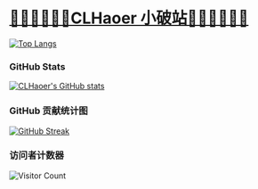 # [🐱‍💻🐱‍💻🐱‍💻CLHaoer 小破站🐱‍🏍🐱‍🏍🐱‍🏍](https://clhaoer.github.io/)

[![Top Langs](https://github-readme-stats.vercel.app/api/top-langs/?username=CLHaoer&bg_color=23aada,0eef93,b675dc&hide_border=true&layout=compact&locale=cn)](https://github.com/clhaoer/github-readme-stats)

### GitHub Stats
[![CLHaoer's GitHub stats](https://github-readme-stats.vercel.app/api?username=CLHaoer&show_icons=true&theme=radical)](https://github.com/clhaoer/github-readme-stats)

### GitHub 贡献统计图
[![GitHub Streak](https://github-readme-streak-stats.herokuapp.com/?user=CLHaoer&theme=radical)](https://github.com/clhaoer/github-readme-stats)

### 访问者计数器
![Visitor Count](https://profile-counter.glitch.me/CLHaoer/count.svg)

